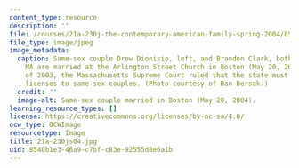 ```yaml
---
content_type: resource
description: ''
file: /courses/21a-230j-the-contemporary-american-family-spring-2004/8540b1e346a9c7bfc83e92555d8e6a1b_21a-230js04.jpg
file_type: image/jpeg
image_metadata:
  caption: Same-sex couple Drew Dionisio, left, and Brandon Clark, both of Marblehead,
    MA are married at the Arlington Street Church in Boston (May 20, 2004). In November
    of 2003, the Massachusetts Supreme Court ruled that the state must issue marriage
    licenses to same-sex couples. (Photo courtesy of Dan Bersak.)
  credit: ''
  image-alt: Same-sex couple married in Boston (May 20, 2004).
learning_resource_types: []
license: https://creativecommons.org/licenses/by-nc-sa/4.0/
ocw_type: OCWImage
resourcetype: Image
title: 21a-230js04.jpg
uid: 8540b1e3-46a9-c7bf-c83e-92555d8e6a1b
---
```

